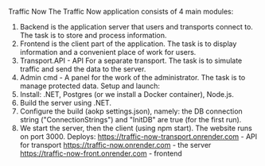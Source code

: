 Traffic Now
  The Traffic Now application consists of 4 main modules:
1. Backend is the application server that users and transports connect to. The task is to store and process information.
2. Frontend is the client part of the application. The task is to display information and a convenient place of work for users.
3. Transport.API - API For a separate transport. The task is to simulate traffic and send the data to the server.
4. Admin cmd - A panel for the work of the administrator. The task is to manage protected data.
  Setup and launch:
1. Install: .NET, Postgres (or we install a Docker container), Node.js.
2. Build the server using .NET.
3. Configure the build (aokp settings.json), namely: the DB connection string ("ConnectionStrings") and "InitDB" are true (for the first run).
4. We start the server, then the client (using npm start). The website runs on port 3000.
  Deploys:
https://traffic-now-transport.onrender.com - API for transport
https://traffic-now.onrender.com - the server
https://traffic-now-front.onrender.com - frontend